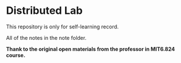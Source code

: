 # Distributed Lab

This repository is only for self-learning record.

All of the notes in the note folder.

**Thank to the original open materials from the professor in MIT6.824 course.**
